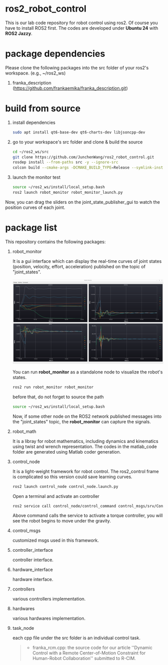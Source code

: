 # ros2_robot_control

This is our lab code repository for robot control using ros2. Of course you have to install ROS2  first. The codes are developed under **Ubuntu 24** with **ROS2 Jazzy**.

# package dependencies

Please clone the following packages into the src folder of your ros2's workspace. (e.g., ~/ros2_ws)

1. franka_description (https://github.com/frankaemika/franka_description.git)

# build from source

1. install dependencies

   ```bash
   sudo apt install qt6-base-dev qt6-charts-dev libjsoncpp-dev
   ```
2. go to your workspace's src folder and clone & build the source

   ```bash
   cd ~/ros2_ws/src
   git clone https://github.com/JunchenWang/ros2_robot_control.git
   rosdep install --from-paths src -y --ignore-src
   colcon build --cmake-args -DCMAKE_BUILD_TYPE=Release --symlink-install
   ```
3. launch the monitor test

   ```bash
   source ~/ros2_ws/install/local_setup.bash
   ros2 launch robot_monitor robot_monitor_launch.py
   ```

Now, you can drag the sliders on the joint_state_publisher_gui to watch the position curves of each joint.

# package list

This repository contains the following packages:

1. robot_monitor

   It is a gui interface which can display the real-time curves of joint states (position, velocity, effort, acceleration) published on the topic of "joint_states".

   ![screenshot1](screenshot1.png)

   You can run **robot_monitor** as a standalone node to visualize the robot's states.

   ```bash
   ros2 run robot_monitor robot_monitor
   ```
   before that, do not forget to source the path

   ```bash
   source ~/ros2_ws/install/local_setup.bash
   ```
   Now, if some other node on the ROS2 network published messages into the "joint_states" topic, the **robot_monitor** can capture the signals.
2. robot_math

   It is a libray for robot mathematics, including dynamics and kinematics using twist and wrench representation. The codes in the matlab_code folder are generated using Matlab coder generation.
3. control_node

   It is a light-weight framework for robot control. The ros2_control frame is complicated so this version could save learning curves.

   ```bash
   ros2 launch control_node control_node.launch.py
   ```
   Open a terminal and activate an controller

   ```bash
   ros2 service call control_node/control_command control_msgs/srv/ControlCommand "{cmd_name: activate, cmd_params: [TorqueController]}"
   ```
   Above command calls the service to activate a torque controller, you will see the robot begins to move under the gravity.
4. control_msgs

   customized msgs used in this framework.
5. controller_interface

   controller interface.
6. hardware_interface

   hardware interface.
7. controllers

   various controllers implementation.
8. hardwares

   various hardwares implementation.
9. task_node

   each cpp file under the src folder is an individual control task.

   > * franka_rcm.cpp: the source code for our article ''Dynamic Control with a Remote Center-of-Motion Constraint for Human-Robot Collaboration'' submitted to R-CIM.
   >
